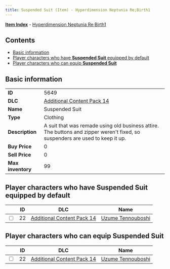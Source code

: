 ```yaml
---
title: Suspended Suit (Item) - Hyperdimension Neptunia Re;Birth1
---
```


[**Item Index**](/neptunia/rb1/item/index.html) - [Hyperdimension Neptunia Re;Birth1](/neptunia/rb1)

## Contents

- [Basic information](#basic-information)
- [Player characters who have **Suspended Suit** equipped by default](#player-characters-who-have-suspended-suit-equipped-by-default)
- [Player characters who can equip **Suspended Suit**](#player-characters-who-can-equip-suspended-suit)
## Basic information

|   |   |
| -- | -- |
| **ID** | 5649 |
| **DLC** | [Additional Content Pack 14](/neptunia/rb1/dlc/23-pack14.html) |
| **Name** | Suspended Suit |
| **Type** | Clothing |
| **Description** | A suit that was remade using old business attire. The buttons and zipper weren't fixed, so suspenders are used to keep it up. |
| **Buy Price** | 0 |
| **Sell Price** | 0 |
| **Max inventory** | 99 |


## Player characters who have **Suspended Suit** equipped by default

|    | ID | DLC | Name |
| -- | -- | --- | ---- |
| <input type="checkbox" id="rb1-player-23-22" class="trackbox" /> | 22 | [Additional Content Pack 14](/neptunia/rb1/dlc/23-pack14.html) | [Uzume Tennouboshi](/neptunia/rb1/player/23-22-uzume-tennouboshi.html) |


## Player characters who can equip **Suspended Suit**

|    | ID | DLC | Name |
| -- | -- | --- | ---- |
| <input type="checkbox" id="rb1-player-23-22" class="trackbox" /> | 22 | [Additional Content Pack 14](/neptunia/rb1/dlc/23-pack14.html) | [Uzume Tennouboshi](/neptunia/rb1/player/23-22-uzume-tennouboshi.html) |
